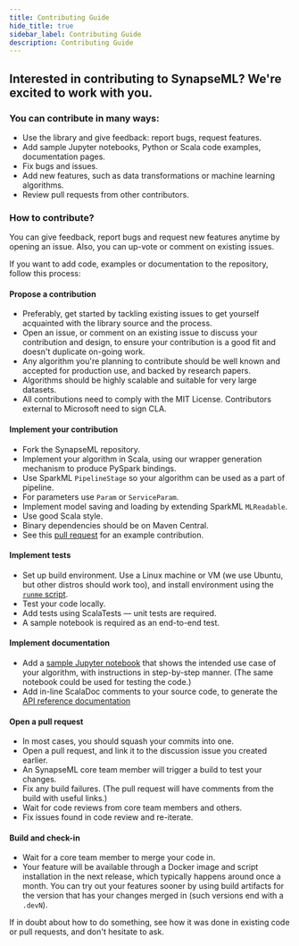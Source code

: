 ```yaml
---
title: Contributing Guide
hide_title: true
sidebar_label: Contributing Guide
description: Contributing Guide
---
```


## Interested in contributing to SynapseML? We're excited to work with you.

### You can contribute in many ways:

- Use the library and give feedback: report bugs, request features.
- Add sample Jupyter notebooks, Python or Scala code examples, documentation
  pages.
- Fix bugs and issues.
- Add new features, such as data transformations or machine learning algorithms.
- Review pull requests from other contributors.

### How to contribute?

You can give feedback, report bugs and request new features anytime by opening
an issue. Also, you can up-vote or comment on existing issues.

If you want to add code, examples or documentation to the repository, follow
this process:

#### Propose a contribution

- Preferably, get started by tackling existing issues to get yourself acquainted
  with the library source and the process.
- Open an issue, or comment on an existing issue to discuss your contribution
  and design, to ensure your contribution is a good fit and doesn't duplicate
  on-going work.
- Any algorithm you're planning to contribute should be well known and accepted
  for production use, and backed by research papers.
- Algorithms should be highly scalable and suitable for very large datasets.
- All contributions need to comply with the MIT License. Contributors external
  to Microsoft need to sign CLA.

#### Implement your contribution

- Fork the SynapseML repository.
- Implement your algorithm in Scala, using our wrapper generation mechanism to
  produce PySpark bindings.
- Use SparkML `PipelineStage` so your algorithm can be used as a part of
  pipeline.
- For parameters use `Param` or `ServiceParam`.
- Implement model saving and loading by extending SparkML `MLReadable`.
- Use good Scala style.
- Binary dependencies should be on Maven Central.
- See this [pull request](https://github.com/microsoft/SynapseML/pull/1158) for an
  example contribution.

#### Implement tests

- Set up build environment. Use a Linux machine or VM (we use Ubuntu, but other
  distros should work too), and install environment using the [`runme`
  script](runme).
- Test your code locally.
- Add tests using ScalaTests — unit tests are required.
- A sample notebook is required as an end-to-end test.

#### Implement documentation

- Add a [sample Jupyter notebook](https://github.com/microsoft/SynapseML/tree/master/notebooks/) that shows the intended use
  case of your algorithm, with instructions in step-by-step manner. (The same
  notebook could be used for testing the code.)
- Add in-line ScalaDoc comments to your source code, to generate the [API
  reference documentation](https://mmlspark.blob.core.windows.net/docs/1.0.0-rc4/pyspark/mmlspark.html)

#### Open a pull request

- In most cases, you should squash your commits into one.
- Open a pull request, and link it to the discussion issue you created earlier.
- An SynapseML core team member will trigger a build to test your changes.
- Fix any build failures. (The pull request will have comments from the build
  with useful links.)
- Wait for code reviews from core team members and others.
- Fix issues found in code review and re-iterate.

#### Build and check-in

- Wait for a core team member to merge your code in.
- Your feature will be available through a Docker image and script installation
  in the next release, which typically happens around once a month. You can try
  out your features sooner by using build artifacts for the version that has
  your changes merged in (such versions end with a `.devN`).

If in doubt about how to do something, see how it was done in existing code or
pull requests, and don't hesitate to ask.
